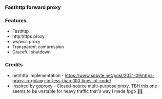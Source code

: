 ### Fasthttp forward proxy

### Features

* Fasthttp
* http/https proxy
* ws/wss proxy
* Transparent compression
* Graceful shutdown

### Credits

* net/http implementation - https://www.sobyte.net/post/2021-09/https-proxy-in-golang-in-less-than-100-lines-of-code/
* Inspired by [goproxy](https://github.com/snail007/goproxy) - Closed-source multi-purpose proxy. TBH this one seems to be unstable for heavy traffic that's way I made fpgo 💐💐
